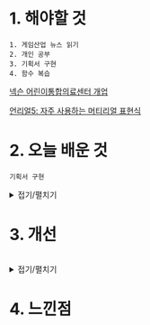 # 1. 해야할 것
```
1. 게임산업 뉴스 읽기
2. 개인 공부
3. 기획서 구현
4. 함수 복습
```
[넥슨 어린이통합의료센터 개업](https://www.gamemeca.com/view.php?gid=1742738)

[언리얼5: 자주 사용하는 머티리얼 표현식](https://dev.epicgames.com/community/learning/courses/7wR/unreal-engine-53ee42/L9q9/unreal-engine-aab126)




# 2. 오늘 배운 것
```
기획서 구현
```
<details>
<summary>접기/펼치기</summary>


[언리얼5: 함수](https://docs.unrealengine.com/5.0/ko/functions-in-unreal-engine/)


</details>



# 3. 개선
```

```
<details>
<summary>접기/펼치기</summary>


</details>



# 4. 느낀점
```

```


